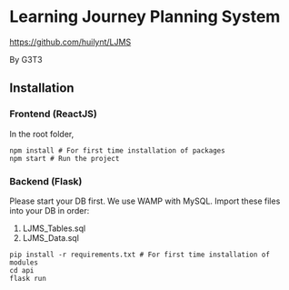 # Learning Journey Planning System
https://github.com/huilynt/LJMS

By G3T3

## Installation

### Frontend (ReactJS)
In the root folder,


```
npm install # For first time installation of packages
npm start # Run the project
```

### Backend (Flask)
Please start your DB first. We use WAMP with MySQL.
Import these files into your DB in order:
1. LJMS_Tables.sql
2. LJMS_Data.sql

```
pip install -r requirements.txt # For first time installation of modules
cd api
flask run
```